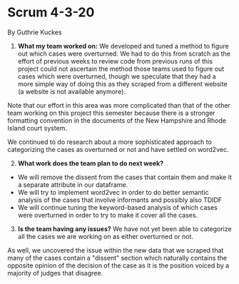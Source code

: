 # Scrum 4-3-20

By Guthrie Kuckes


1. __What my team worked on:__
We developed and tuned a method to figure out which cases were overturned. We had to do this from scratch as the effort of previous weeks to review code from previous runs of this project could not ascertain the method those teams used to figure out cases which were overturned, though we speculate that they had a more simple way of doing this as they scraped from a different website (a website is not available anymore).

Note that our effort in this area was more complicated than that of the other team working on this project this semester because there is a stronger formatting convention in the documents of the New Hampshire and Rhode Island court system. 

We continued to do research about a more  sophisticated approach to categorizing the cases as overturned or not and have settled on word2vec.

2.  __What work does the team plan to do next week?__
- We will remove the dissent from the cases that contain them and make it a separate attribute in our dataframe. 
- We will try to implement word2vec in order to do better semantic analysis of the cases that involve informants and possibly also TDIDF
- We will continue tuning the keyword-based analysis of which cases were overturned in order to try to make it cover all the cases. 

3. __Is the team having any issues?__
We have not yet been able to categorize all the cases we are working on as either overturned or not. 

As well, we uncovered the issue within the new data that we scraped that many of the cases contain a "dissent" section which naturally contains the opposite opinion of the decision of the case as it is the position voiced by a majority of judges that disagree. 


